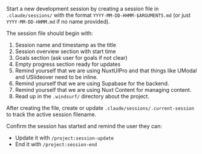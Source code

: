 Start a new development session by creating a session file in `.claude/sessions/` with the format `YYYY-MM-DD-HHMM-$ARGUMENTS.md` (or just `YYYY-MM-DD-HHMM.md` if no name provided).

The session file should begin with:

1. Session name and timestamp as the title
2. Session overview section with start time
3. Goals section (ask user for goals if not clear)
4. Empty progress section ready for updates
5. Remind yourself that we are using NuxtUIPro and that things like UModal and USlideover need to be inline.
6. Remind yourself that we are using Supabase for the backend.
7. Remind yourself that we are using Nuxt Content for managing content.
8. Read up in the `.windsurf/` directory about the project.

After creating the file, create or update `.claude/sessions/.current-session` to track the active session filename.

Confirm the session has started and remind the user they can:

- Update it with `/project:session-update`
- End it with `/project:session-end`
